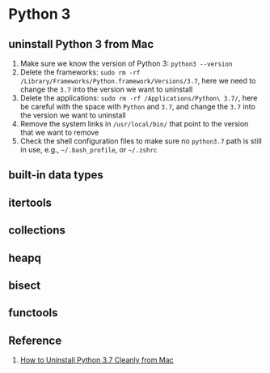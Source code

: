 # Python 3

## uninstall Python 3 from Mac

1. Make sure we know the version of Python 3: `python3 --version`
2. Delete the frameworks: `sudo rm -rf /Library/Frameworks/Python.framework/Versions/3.7`, here we need to change the `3.7` into the version we want to uninstall
3. Delete the applications: `sudo rm -rf /Applications/Python\ 3.7/`, here be careful with the space with `Python` and `3.7`, and change the `3.7` into the version we want to uninstall
4. Remove the system links in `/usr/local/bin/` that point to the version that we want to remove
5. Check the shell configuration files to make sure no `python3.7` path is still in use, e.g., `~/.bash_profile`, or `~/.zshrc`

## built-in data types

## itertools

## collections

## heapq

## bisect

## functools

## Reference

1. [How to Uninstall Python 3.7 Cleanly from Mac](https://www.jianshu.com/p/98383a7688a5)